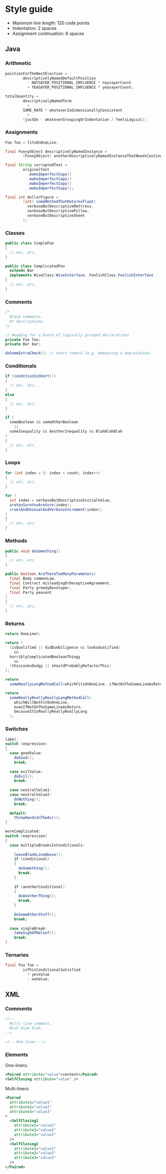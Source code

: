 # Style guide

- Maximum line length: 120 code points
- Indentation: 2 spaces
- Assignment continuation: 8 spaces


## Java

### Arithmetic

```java
positionForTheNextElection =
        descriptivelyNamedDefaultPosition
          - NAYSAYER_POSITIONAL_INFLUENCE * naysayerCount
          + YEASAYER_POSITIONAL_INFLUENCE * yeasayerCount;
```

```java
totalQuantity =
        descriptivelyNamedTerm
          +
        SOME_RATE * whateverIsDimensionallyConsistent
          +
        (justDo - whateverGroupingOrIndentation / feelsLogical);
```

### Assignments

```java
Foo foo = fitsOnOneLine;
```

```java
final FunnyObject descriptivelyNamedInstance =
        (FunnyObject) anotherDescriptivelyNamedInstanceThatNeedsCasting;
```

```java
final String corruptedText =
        originalText
          .makeImperfectCopy()
          .makeImperfectCopy()
          .makeImperfectCopy()
          .makeImperfectCopy();
```

```java
final int dollarFigure =
        (int) someMethodThatReturnsFloat(
          verboseButDescriptiveMattress,
          verboseButDescriptivePillow,
          verboseButDescriptiveSheet
        );
```

### Classes

```java
public class SimpleFoo
{
  // etc. etc.
}
```

```java
public class ComplicatedFoo
  extends Bar
  implements WiseClass.WiseInterface, FoolishClass.FoolishInterface
{
  // etc. etc.
}
```

### Comments

```java
/*
  Block comments.
  Or descriptions.
*/
```

```java
// Heading for a bunch of logically grouped declarations
private Foo foo;
private Bar bar;
```

```java
doSomeExtraCheck(); // short remark (e.g. bemoaning a deprecation)
```

### Conditionals

```java
if (conditionIsShort())
{
  // etc. etc.
}
else
{
  // etc. etc.
}
```

```java
if (
  someBoolean && someOtherBoolean
    ||
  someInequality && AnotherInequality && BlahBlahBlah
)
{
  // etc. etc.
}
```

### Loops

```java
for (int index = 0; index < count; index++)
{
  // etc. etc.
}
```

```java
for (
  int index = verboseButDescriptiveInitialValue;
  areYouSureYouAreSure(index);
  cruelAndUnusualAndVerboseIncrement(index);
)
{
  // etc. etc.
}
```

### Methods

```java
public void doSomething()
{
  // etc. etc.
}
```

```java
public boolean AreThereTooManyParameters(
  final Body commonLaw,
  final Contract misleadingOrDeceptiveAgreement,
  final Party greedyDeveloper,
  final Party peasant
)
{
  // etc. etc.
}
```

### Returns

```java
return OneLiner;
```

```java
return (
  (isQualified || didDueDiligence && looksQualified)
    &&
  horriblyComplicatedBooleanThingy
    &&
  (thisLooksDodgy || shouldProbablyRefactorThis)
);
```

```java
return
  someReallyLongMethodCall(whichFitsOnOneLine, ifNotOnTheSameLineAsReturn);
```

```java
return
  someReallyReallyReallyLongMethodCall(
    whichWillNotFitOnOneLine,
    evenIfNotOnTheSameLineAsReturn,
    becauseItIsReallyReallyReallyLong
  );
```

### Switches

```java
label:
switch (expression)
{
  case goodValue:
    doGood();
    break;
  
  case evilValue:
    doEvil();
    break;
  
  case neutralValue1:
  case neutralValue2:
    doNothing();
    break;
  
  default:
    throwHandsInTheAir();
}
```

```java
moreComplicated:
switch (expression)
{
  case multipleBreaksInConditionals:
    
    leaveBlankLineAbove();
    if (conditional)
    {
      doSomething();
      break;
    }
    
    if (anotherConditional)
    {
      doAnotherThing();
      break;
    }
    
    doSomeOtherStuff();
    break;
  
  case singleBreak:
    takeSighOfRelief();
    break;
}
```

### Ternaries

```java
final Foo foo =
        isThisConditionalSatisfied
          ? yesValue
          : noValue;
```


## XML

### Comments

```xml
<!--
  Multi-line comment.
  Blah blah blah.
-->
```

```xml
<!-- One-liner -->
```

### Elements

One-liners:

```xml
<Paired attribute="value">content</Paired>
<SelfClosing attribute="value" />
```

Multi-liners:

```xml
<Paired
  attribute1="value1"
  attribute2="value2"
  attribute3="value3"
>
  <SelfClosing1
    attribute1="value1"
    attribute2="value2"
    attribute3="value3"
  />
  <SelfClosing2
    attribute1="value1"
    attribute2="value2"
    attribute3="value3"
  />
</Paired>
```
